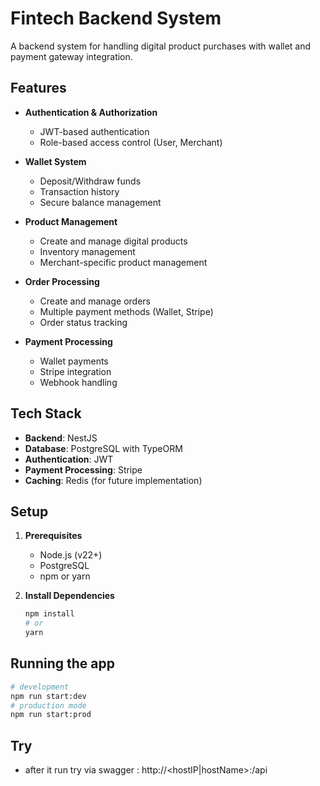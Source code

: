 # Fintech Backend System

A backend system for handling digital product purchases with wallet and payment gateway integration.

## Features

- **Authentication & Authorization**
  - JWT-based authentication
  - Role-based access control (User, Merchant)

- **Wallet System**
  - Deposit/Withdraw funds
  - Transaction history
  - Secure balance management

- **Product Management**
  - Create and manage digital products
  - Inventory management
  - Merchant-specific product management

- **Order Processing**
  - Create and manage orders
  - Multiple payment methods (Wallet, Stripe)
  - Order status tracking

- **Payment Processing**
  - Wallet payments
  - Stripe integration
  - Webhook handling

## Tech Stack

- **Backend**: NestJS
- **Database**: PostgreSQL with TypeORM
- **Authentication**: JWT
- **Payment Processing**: Stripe
- **Caching**: Redis (for future implementation)

## Setup

1. **Prerequisites**
   - Node.js (v22+)
   - PostgreSQL
   - npm or yarn

2. **Install Dependencies**
   ```bash
   npm install
   # or
   yarn


## Running the app

```bash
# development
npm run start:dev
# production mode
npm run start:prod
```

## Try
 - after it run try via swagger : http://<hostIP|hostName>:<port>/api